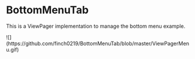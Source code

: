 # BottomMenuTab
This is a ViewPager implementation to manage the bottom menu example.
<p>![](https://github.com/finch0219/BottomMenuTab/blob/master/ViewPagerMenu.gif)</p>
